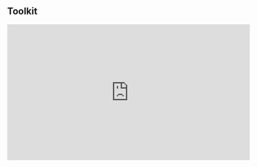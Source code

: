 <!-- .slide: data-background="#009EE0"> -->
<!-- .slide: data-background-image="/img/thumbnail_hotel.jpg"> -->
<!-- .slide: data-background-size="cover"> -->

## Toolkit

<iframe width="560" height="315" src="https://www.youtube.com/embed/tyo6ARajhEE" frameborder="0" allow="autoplay; encrypted-media" allowfullscreen></iframe>